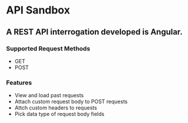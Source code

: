 # API Sandbox
## A REST API interrogation developed is Angular.

### Supported Request Methods

- GET
- POST

### Features

- View and load past requests
- Attach custom request body to POST requests
- Attch custom headers to requests
- Pick data type of request body fields
